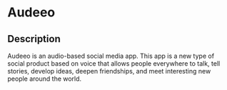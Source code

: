 # Audeeo

## Description

Audeeo is an audio-based social media app. This app is a new type of social product based on voice that allows people everywhere to talk, tell stories, develop ideas, deepen friendships, and meet interesting new people around the world.

